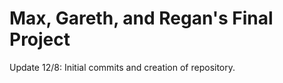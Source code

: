 Max, Gareth, and Regan's Final Project
===========================================

Update 12/8:
  Initial commits and creation of repository.


</div>
    <div class='cost'>


